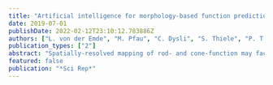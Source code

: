 ```yaml
---
title: "Artificial intelligence for morphology-based function prediction in neovascular age-related macular degeneration"
date: 2019-07-01
publishDate: 2022-02-12T23:10:12.783886Z
authors: ["L. von der Emde", "M. Pfau", "C. Dysli", "S. Thiele", "P. T. Möller", "M. Lindner", "M. Schmid", "M. Fleckenstein", "F. G. Holz", "S. Schmitz-Valckenberg"]
publication_types: ["2"]
abstract: "Spatially-resolved mapping of rod- and cone-function may facilitate monitoring of macular diseases and serve as a functional outcome parameter. However, mesopic and dark-adapted two-color fundus-controlled perimetry (FCP, also called \"microperimetry\") constitute laborious examinations. We have devised a machine-learning-based approach to predict mesopic and dark-adapted (DA) retinal sensitivity in eyes with neovascular age-related macular degeneration (nAMD). Extensive psychophysical testing and volumetric multimodal retinal imaging data were acquired including mesopic, DA red and DA cyan FCP, spectral-domain optical coherence tomography and confocal scanning laser ophthalmoscopy infrared reflectance and fundus autofluorescence imaging. With patient-wise leave-one-out cross-validation, we have been able to achieve prediction accuracies of (mean absolute error, MAE [95% CI]) 3.94 dB [3.38, 4.5] for mesopic, 4.93 dB [4.59, 5.27] for DA cyan and 4.02 dB [3.63, 4.42] for DA red testing. Partial addition of patient-specific sensitivity data decreased the cross-validated MAE to 2.8 dB [2.51, 3.09], 3.71 dB [3.46, 3.96], and 2.85 dB [2.62, 3.08]. The most important predictive feature was outer nuclear layer thickness. This artificial intelligence-based analysis strategy, termed \"inferred sensitivity\", herein, enables to estimate differential effects of retinal structural abnormalities on cone- and rod-function in nAMD, and may be used as quasi-functional surrogate endpoint in future clinical trials."
featured: false
publication: "*Sci Rep*"
---
```


